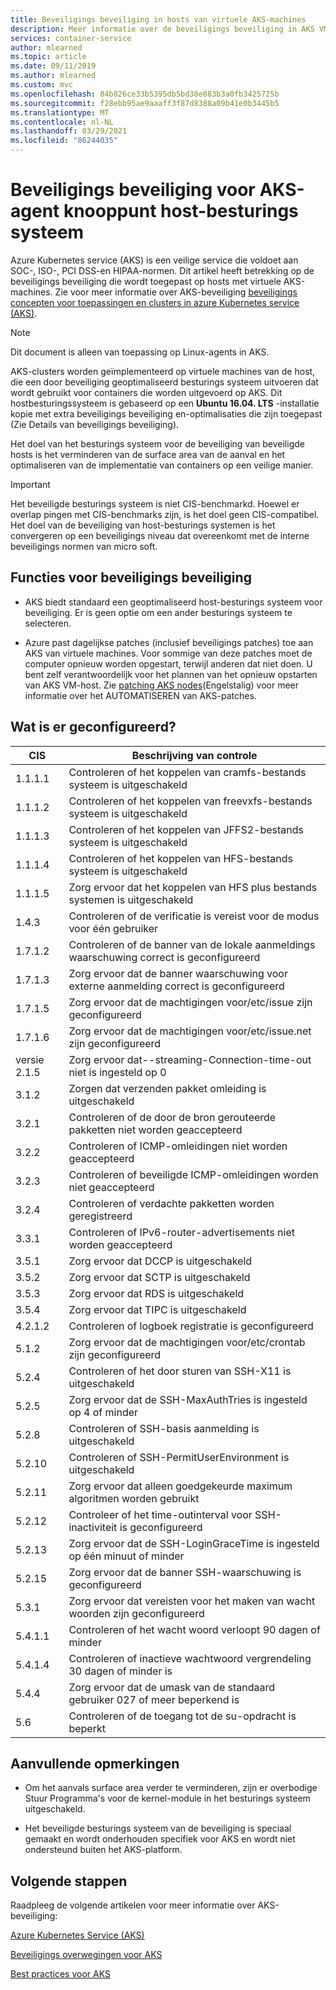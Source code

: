 ```yaml
---
title: Beveiligings beveiliging in hosts van virtuele AKS-machines
description: Meer informatie over de beveiligings beveiliging in AKS VM host-besturings systeem
services: container-service
author: mlearned
ms.topic: article
ms.date: 09/11/2019
ms.author: mlearned
ms.custom: mvc
ms.openlocfilehash: 84b826ce33b5395db5bd38e883b3a0fb3425725b
ms.sourcegitcommit: f28ebb95ae9aaaff3f87d8388a09b41e0b3445b5
ms.translationtype: MT
ms.contentlocale: nl-NL
ms.lasthandoff: 03/29/2021
ms.locfileid: "86244035"
---
```

# <a name="security-hardening-for-aks-agent-node-host-os"></a>Beveiligings beveiliging voor AKS-agent knooppunt host-besturings systeem

Azure Kubernetes service (AKS) is een veilige service die voldoet aan SOC-, ISO-, PCI DSS-en HIPAA-normen. Dit artikel heeft betrekking op de beveiligings beveiliging die wordt toegepast op hosts met virtuele AKS-machines. Zie voor meer informatie over AKS-beveiliging [beveiligings concepten voor toepassingen en clusters in azure Kubernetes service (AKS)](./concepts-security.md).

> [!Note]
> Dit document is alleen van toepassing op Linux-agents in AKS.

AKS-clusters worden geïmplementeerd op virtuele machines van de host, die een door beveiliging geoptimaliseerd besturings systeem uitvoeren dat wordt gebruikt voor containers die worden uitgevoerd op AKS. Dit hostbesturingssysteem is gebaseerd op een **Ubuntu 16.04. LTS** -installatie kopie met extra beveiligings beveiliging en-optimalisaties die zijn toegepast (Zie Details van beveiligings beveiliging).

Het doel van het besturings systeem voor de beveiliging van beveiligde hosts is het verminderen van de surface area van de aanval en het optimaliseren van de implementatie van containers op een veilige manier.

> [!Important]
> Het beveiligde besturings systeem is niet CIS-benchmarkd. Hoewel er overlap pingen met CIS-benchmarks zijn, is het doel geen CIS-compatibel. Het doel van de beveiliging van host-besturings systemen is het convergeren op een beveiligings niveau dat overeenkomt met de interne beveiligings normen van micro soft.

## <a name="security-hardening-features"></a>Functies voor beveiligings beveiliging

* AKS biedt standaard een geoptimaliseerd host-besturings systeem voor beveiliging. Er is geen optie om een ander besturings systeem te selecteren.

* Azure past dagelijkse patches (inclusief beveiligings patches) toe aan AKS van virtuele machines. Voor sommige van deze patches moet de computer opnieuw worden opgestart, terwijl anderen dat niet doen. U bent zelf verantwoordelijk voor het plannen van het opnieuw opstarten van AKS VM-host. Zie [patching AKS nodes](./node-updates-kured.md)(Engelstalig) voor meer informatie over het AUTOMATISEREN van AKS-patches.

## <a name="what-is-configured"></a>Wat is er geconfigureerd?

| CIS  | Beschrijving van controle|
|---|---|
| 1.1.1.1 |Controleren of het koppelen van cramfs-bestands systeem is uitgeschakeld|
| 1.1.1.2 |Controleren of het koppelen van freevxfs-bestands systeem is uitgeschakeld|
| 1.1.1.3 |Controleren of het koppelen van JFFS2-bestands systeem is uitgeschakeld|
| 1.1.1.4 |Controleren of het koppelen van HFS-bestands systeem is uitgeschakeld|
| 1.1.1.5 |Zorg ervoor dat het koppelen van HFS plus bestands systemen is uitgeschakeld|
|1.4.3 |Controleren of de verificatie is vereist voor de modus voor één gebruiker |
|1.7.1.2 |Controleren of de banner van de lokale aanmeldings waarschuwing correct is geconfigureerd |
|1.7.1.3 |Zorg ervoor dat de banner waarschuwing voor externe aanmelding correct is geconfigureerd |
|1.7.1.5 |Zorg ervoor dat de machtigingen voor/etc/issue zijn geconfigureerd |
|1.7.1.6 |Zorg ervoor dat de machtigingen voor/etc/issue.net zijn geconfigureerd |
|versie 2.1.5 |Zorg ervoor dat--streaming-Connection-time-out niet is ingesteld op 0 |
|3.1.2 |Zorgen dat verzenden pakket omleiding is uitgeschakeld |
|3.2.1 |Controleren of de door de bron gerouteerde pakketten niet worden geaccepteerd |
|3.2.2 |Controleren of ICMP-omleidingen niet worden geaccepteerd |
|3.2.3 |Controleren of beveiligde ICMP-omleidingen worden niet geaccepteerd |
|3.2.4 |Controleren of verdachte pakketten worden geregistreerd |
|3.3.1 |Controleren of IPv6-router-advertisements niet worden geaccepteerd |
|3.5.1 |Zorg ervoor dat DCCP is uitgeschakeld |
|3.5.2 |Zorg ervoor dat SCTP is uitgeschakeld |
|3.5.3 |Zorg ervoor dat RDS is uitgeschakeld |
|3.5.4 |Zorg ervoor dat TIPC is uitgeschakeld |
|4.2.1.2 |Controleren of logboek registratie is geconfigureerd |
|5.1.2 |Zorg ervoor dat de machtigingen voor/etc/crontab zijn geconfigureerd |
|5.2.4 |Controleren of het door sturen van SSH-X11 is uitgeschakeld |
|5.2.5 |Zorg ervoor dat de SSH-MaxAuthTries is ingesteld op 4 of minder |
|5.2.8 |Controleren of SSH-basis aanmelding is uitgeschakeld |
|5.2.10 |Controleren of SSH-PermitUserEnvironment is uitgeschakeld |
|5.2.11 |Zorg ervoor dat alleen goedgekeurde maximum algoritmen worden gebruikt |
|5.2.12 |Controleer of het time-outinterval voor SSH-inactiviteit is geconfigureerd |
|5.2.13 |Zorg ervoor dat de SSH-LoginGraceTime is ingesteld op één minuut of minder |
|5.2.15 |Zorg ervoor dat de banner SSH-waarschuwing is geconfigureerd |
|5.3.1 |Zorg ervoor dat vereisten voor het maken van wacht woorden zijn geconfigureerd |
|5.4.1.1 |Controleren of het wacht woord verloopt 90 dagen of minder |
|5.4.1.4 |Controleren of inactieve wachtwoord vergrendeling 30 dagen of minder is |
|5.4.4 |Zorg ervoor dat de umask van de standaard gebruiker 027 of meer beperkend is |
|5.6 |Controleren of de toegang tot de su-opdracht is beperkt|

## <a name="additional-notes"></a>Aanvullende opmerkingen
 
* Om het aanvals surface area verder te verminderen, zijn er overbodige Stuur Programma's voor de kernel-module in het besturings systeem uitgeschakeld.

* Het beveiligde besturings systeem van de beveiliging is speciaal gemaakt en wordt onderhouden specifiek voor AKS en wordt niet ondersteund buiten het AKS-platform.

## <a name="next-steps"></a>Volgende stappen  

Raadpleeg de volgende artikelen voor meer informatie over AKS-beveiliging: 

[Azure Kubernetes Service (AKS)](./intro-kubernetes.md)

[Beveiligings overwegingen voor AKS ](./concepts-security.md)

[Best practices voor AKS ](./best-practices.md)
